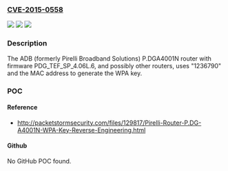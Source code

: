 ### [CVE-2015-0558](https://cve.mitre.org/cgi-bin/cvename.cgi?name=CVE-2015-0558)
![](https://img.shields.io/static/v1?label=Product&message=n%2Fa&color=blue)
![](https://img.shields.io/static/v1?label=Version&message=n%2Fa&color=blue)
![](https://img.shields.io/static/v1?label=Vulnerability&message=n%2Fa&color=brighgreen)

### Description

The ADB (formerly Pirelli Broadband Solutions) P.DGA4001N router with firmware PDG_TEF_SP_4.06L.6, and possibly other routers, uses "1236790" and the MAC address to generate the WPA key.

### POC

#### Reference
- http://packetstormsecurity.com/files/129817/Pirelli-Router-P.DG-A4001N-WPA-Key-Reverse-Engineering.html

#### Github
No GitHub POC found.


